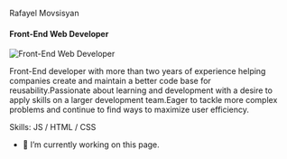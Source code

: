 Rafayel Movsisyan
#### Front-End Web Developer
![Front-End Web Developer](https://arturssmirnovs.github.io/github-profile-readme-generator/images/banner.png)

Front-End developer with more than two years of experience helping companies create and maintain a better code base for reusability.Passionate about learning and development with a desire to apply skills on a larger development team.Eager to tackle more complex problems and continue to find ways to maximize user efficiency.

Skills: JS / HTML / CSS

- 🔭 I’m currently working on this page. 





